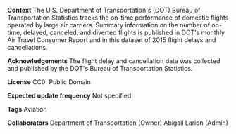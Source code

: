 **Context**
The U.S. Department of Transportation's (DOT) Bureau of Transportation Statistics tracks the on-time performance of domestic flights operated by large air carriers. Summary information on the number of on-time, delayed, canceled, and diverted flights is published in DOT's monthly Air Travel Consumer Report and in this dataset of 2015 flight delays and cancellations.

**Acknowledgements**
The flight delay and cancellation data was collected and published by the DOT's Bureau of Transportation Statistics.

**License**
CC0: Public Domain

**Expected update frequency**
Not specified

**Tags**
Aviation

**Collaborators**
Department of Transportation (Owner)
Abigail Larion (Admin)
